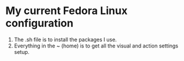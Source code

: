 # My current Fedora Linux configuration
1. The .sh file is to install the packages I use.
2. Everything in the ~ (home) is to get all the visual and action settings setup.
